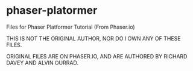 # phaser-platormer
Files for Phaser Platformer Tutorial (From Phaser.io)

THIS IS NOT THE ORIGINAL AUTHOR, NOR DO I OWN ANY OF THESE FILES.

ORIGINAL FILES ARE ON PHASER.IO, AND ARE AUTHORED BY RICHARD DAVEY AND ALVIN OURRAD.

